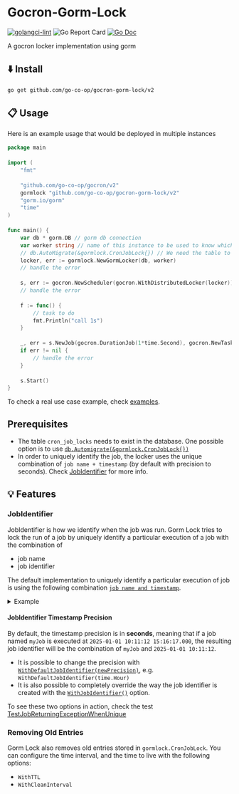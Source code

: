 # Gocron-Gorm-Lock

[![golangci-lint](https://github.com/go-co-op/gocron-gorm-lock/actions/workflows/go_test.yml/badge.svg)](https://github.com/go-co-op/gocron-gorm-lock/actions/workflows/go_test.yml)
![Go Report Card](https://goreportcard.com/badge/github.com/go-co-op/gocron-gorm-lock)
[![Go Doc](https://godoc.org/github.com/go-co-op/gocron-gorm-lock?status.svg)](https://pkg.go.dev/github.com/go-co-op/gocron-gorm-lock)

A gocron locker implementation using gorm

## ⬇️ Install

```bash
go get github.com/go-co-op/gocron-gorm-lock/v2
```

## 📋 Usage

Here is an example usage that would be deployed in multiple instances

```go
package main

import (
    "fmt"

    "github.com/go-co-op/gocron/v2"
    gormlock "github.com/go-co-op/gocron-gorm-lock/v2"
    "gorm.io/gorm"
    "time"
)

func main() {
    var db * gorm.DB // gorm db connection
    var worker string // name of this instance to be used to know which instance run the job 
    // db.AutoMigrate(&gormlock.CronJobLock{}) // We need the table to store the job execution
    locker, err := gormlock.NewGormLocker(db, worker)
    // handle the error
    
    s, err := gocron.NewScheduler(gocron.WithDistributedLocker(locker))
    // handle the error

    f := func() {
        // task to do
        fmt.Println("call 1s")
    }
    
    _, err = s.NewJob(gocron.DurationJob(1*time.Second), gocron.NewTask(f), gocron.WithName("unique_name"))
    if err != nil {
        // handle the error
    }

    s.Start()
}
```

To check a real use case example, check [examples](./examples).

## Prerequisites

- The table `cron_job_locks` needs to exist in the database. One possible option is to use [`db.Automigrate(&gormlock.CronJobLock{})`](https://gorm.io/docs/migration.html)
- In order to uniquely identify the job, the locker uses the unique combination of `job name + timestamp` (by default with precision to seconds). Check [JobIdentifier](#jobidentifier) for more info.

## 💡 Features

### JobIdentifier

JobIdentifier is how we identify when the job was run. 
Gorm Lock tries to lock the run of a job by uniquely identify a particular execution of a job with the combination of

* job name
* job identifier

The default implementation to uniquely identify a particular execution of job is using the following combination [`job name and timestamp`](./gorm_lock_options.go).

<details>
<summary>Example</summary>

Imagine that you have two instances running (`i1` and `i2`). 
And you configure a cron job (named `myJob`) to run at a certain period (e.g. every minute).

At `t1`, `i1` is faster in picking up the job, and then this happened: 

* `i1` creates a record in the database, (`jobName: test, jobIdentifier: t1`).
* Then, `i2` will try to lock and insert a record with the same values (`jobName: test, jobIdentifier: t1`). 
* But there is a combined unique constraint in the columns `jobName` and `jobIdentifier` making `i2` not able to run the job.

![sequence diagram example for jobIdentifier](./assets/jobIdentifier-example.png "Job Identifier Example")
</details>

#### JobIdentifier Timestamp Precision

By default, the timestamp precision is in **seconds**, meaning that if a job named `myJob` is executed at `2025-01-01 10:11:12 15:16:17.000`, the resulting job identifier will be the combination of `myJob` and `2025-01-01 10:11:12`.

- It is possible to change the precision with [`WithDefaultJobIdentifier(newPrecision)`](./gorm_lock_options.go), e.g. `WithDefaultJobIdentifier(time.Hour)`
- It is also possible to completely override the way the job identifier is created with the [`WithJobIdentifier()`](./gorm_lock_options.go) option.

To see these two options in action, check the test [TestJobReturningExceptionWhenUnique](./gorm_lock_test.go)

### Removing Old Entries

Gorm Lock also removes old entries stored in `gormlock.CronJobLock`. You can configure the time interval, and the time to live with the following options:

- `WithTTL`
- `WithCleanInterval`

